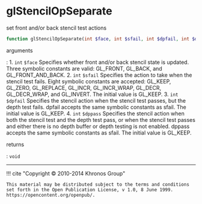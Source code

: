 # glStencilOpSeparate
set front and/or back stencil test actions

```php
function glStencilOpSeparate(int $face, int $sfail, int $dpfail, int $dppass) : void
```

arguments

:    1. `int` `$face` Specifies whether front and/or back stencil state is
    updated. Three symbolic constants are valid: <constant>GL_FRONT</constant>,
    <constant>GL_BACK</constant>, and <constant>GL_FRONT_AND_BACK</constant>.
    2. `int` `$sfail` Specifies the action to take when the stencil test fails.
    Eight symbolic constants are accepted: <constant>GL_KEEP</constant>,
    <constant>GL_ZERO</constant>, <constant>GL_REPLACE</constant>,
    <constant>GL_INCR</constant>, <constant>GL_INCR_WRAP</constant>,
    <constant>GL_DECR</constant>, <constant>GL_DECR_WRAP</constant>, and
    <constant>GL_INVERT</constant>. The initial value is
    <constant>GL_KEEP</constant>.
    3. `int` `$dpfail` Specifies the stencil action when the stencil test passes,
    but the depth test fails. dpfail accepts the same symbolic constants as
    sfail. The initial value is <constant>GL_KEEP</constant>.
    4. `int` `$dppass` Specifies the stencil action when both the stencil test
    and the depth test pass, or when the stencil test passes and either there is
    no depth buffer or depth testing is not enabled. dppass accepts the same
    symbolic constants as sfail. The initial value is
    <constant>GL_KEEP</constant>.

returns

:    `void` 

---
     

!!! cite "Copyright © 2010-2014 Khronos Group"

    This material may be distributed subject to the terms and conditions set forth in the Open Publication License, v 1.0, 8 June 1999. https://opencontent.org/openpub/.